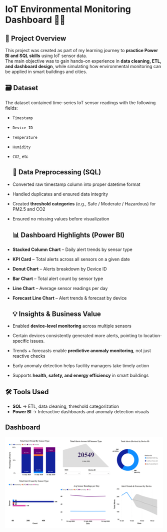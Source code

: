 # IoT Environmental Monitoring Dashboard 🌆📶

## 📌 Project Overview
This project was created as part of my learning journey to **practice Power BI and SQL skills** using IoT sensor data.  
The main objective was to gain hands-on experience in **data cleaning, ETL, and dashboard design**, while simulating how environmental monitoring can be applied in smart buildings and cities.  

## 🗃️ Dataset
The dataset contained time-series IoT sensor readings with the following fields:

- `Timestamp`
- `Device ID`
- `Temperature`
- `Humidity`
- `CO2`, etc

  ## 🔧 Data Preprocessing (SQL)
- Converted raw timestamp column into proper datetime format  
- Handled duplicates and ensured data integrity  
- Created **threshold categories** (e.g., Safe / Moderate / Hazardous) for PM2.5 and CO2  
- Ensured no missing values before visualization

  ## 📊 Dashboard Highlights (Power BI)
- **Stacked Column Chart** – Daily alert trends by sensor type
- **KPI Card** – Total alerts across all sensors on a given date
- **Donut Chart** – Alerts breakdown by Device ID
- **Bar Chart** – Total alert count by sensor type
- **Line Chart** – Average sensor readings per day
- **Forecast Line Chart** – Alert trends & forecast by device

  ## 💡 Insights & Business Value
- Enabled **device-level monitoring** across multiple sensors
- Certain devices consistently generated more alerts, pointing to location-specific issues.
-  Trends + forecasts enable **predictive anomaly monitoring**, not just reactive checks  
- Early anomaly detection helps facility managers take timely action  
- Supports **health, safety, and energy efficiency** in smart buildings 

## 🛠️ Tools Used
- **SQL** → ETL, data cleaning, threshold categorization  
- **Power BI** → Interactive dashboards and anomaly detection visuals  

## Dashboard
![IOT Dashboard](IOT_Analysis/IoT_DA.png)
